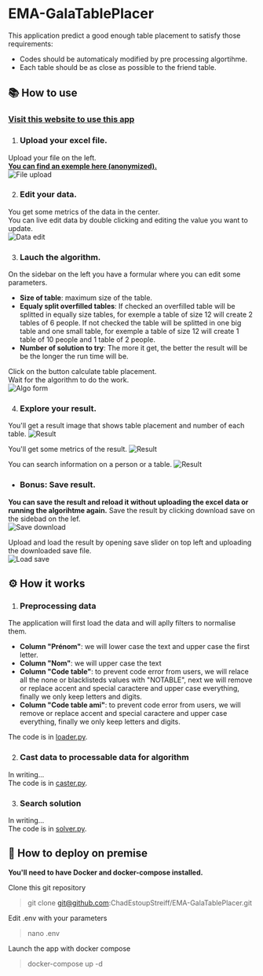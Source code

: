 # EMA-GalaTablePlacer

This application predict a good enough table placement to satisfy those requirements:  
- Codes should be automaticaly modified by pre processing algortihme.
- Each table should be as close as possible to the friend table.  

## 📚 How to use

### [Visit this website to use this app](https://ema-galatableplacer.streamlit.app/)  

1. ### Upload your excel file.  
Upload your file on the left.  
[**You can find an exemple here (anonymized).**](assets/Tests_tables_.xlsx)  
![File upload](assets/upload_file.png)  

2. ### Edit your data.  
You get some metrics of the data in the center.  
You can live edit data by double clicking and editing the value you want to update.  
![Data edit](assets/edit_data.png)  

3. ### Lauch the algorithm.
On the sidebar on the left you have a formular where you can edit some parameters.  
- **Size of table**: maximum size of the table.
- **Equaly split overfilled tables**: If checked an overfilled table will be splitted in equally size tables, for exemple a table of size 12 will create 2 tables of 6 people. If not checked the table will be splitted in one big table and one small table, for exemple a table of size 12 will create 1 table of 10 people and 1 table of 2 people.  
- **Number of solution to try**: The more it get, the better the result will be be the longer the run time will be.  

Click on the button calculate table placement.  
Wait for the algorithm to do the work.  
![Algo form](assets/algo_form.png)

4. ### Explore your result.

You'll get a result image that shows table placement and number of each table.
![Result](assets/result.jpg)

You'll get some metrics of the result.
![Result](assets/result_metrics.png)

You can search information on a person or a table.
![Result](assets/result_search.png)

- ### Bonus: Save result.  

**You can save the result and reload it without uploading the excel data or running the algorihtme again.**
Save the result by clicking download save on the sidebad on the lef.  
![Save download](assets/download_save.png)

Upload and load the result by opening save slider on top left and uploading the downloaded save file.  
![Load save](assets/load_save.png)

## ⚙️ How it works
1. ### Preprocessing data
The application will first load the data and will aplly filters to normalise them.
- **Column "Prénom"**: we will lower case the text and upper case the first letter.
- **Column "Nom"**: we will upper case the text
- **Column "Code table"**: to prevent code error from users, we will relace all the none or blacklisteds values with "NOTABLE", next we will remove or replace accent and special caractere and upper case everything, finally we only keep letters and digits.
- **Column "Code table ami"**: to prevent code error from users, we will remove or replace accent and special caractere and upper case everything, finally we only keep letters and digits.  

The code is in [loader.py](src/loader.py).

2. ### Cast data to processable data for algorithm
In writing...  
The code is in [caster.py](src/caster.py).

3. ### Search solution
In writing...  
The code is in [solver.py](src/solver.py).

## 🐳 How to deploy on premise
**You'll need to have Docker and docker-compose installed.**  

Clone this git repository
> git clone git@github.com:ChadEstoupStreiff/EMA-GalaTablePlacer.git

Edit .env with your parameters
> nano .env

Launch the app with docker compose
> docker-compose up -d